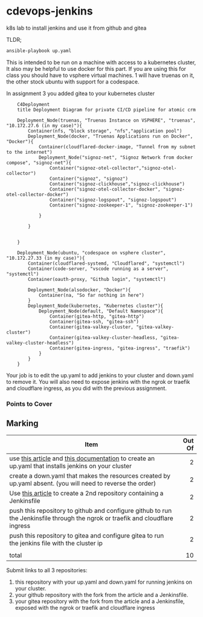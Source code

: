 # cdevops-jenkins
k8s lab to install jenkins and use it from github and gitea

TLDR;

```bash
ansible-playbook up.yaml
```

This is intended to be run on a machine with access to a kubernetes cluster, It also may be helpful to use docker for this part. If you are using this for class you should have to vsphere virtual machines. 1 will have truenas on it, the other stock ubuntu with support for a codespace.

In assignment 3 you added gitea to your kubernetes cluster

```mermaid
    C4Deployment
    title Deployment Diagram for private CI/CD pipeline for atomic crm

    Deployment_Node(truenas, "Truenas Instance on VSPHERE", "truenas", "10.172.27.6 (in my case)"){
        Container(nfs, "block storage", "nfs","application pool")
        Deployment_Node(docker, "Truenas Applications run on Docker", "Docker"){
            Container(cloudflared-docker-image, "Tunnel from my subnet to the internet")
            Deployment_Node("signoz-net", "Signoz Network from docker compose", "signoz-net"){
                Container("signoz-otel-collector","signoz-otel-collector")
                Container("signoz", "signoz")
                Container("signoz-clickhouse","signoz-clickhouse")
                Container("signoz-otel-collector-docker", "signoz-otel-collector-docker")
                Container("signoz-logspout", "signoz-logspout")
                Container("signoz-zookeeper-1", "signoz-zookeeper-1")

            }

        }

        
    }

    Deployment_Node(ubuntu, "codespace on vsphere cluster", "10.172.27.33 (in my case)"){
        Container(cloudflared-systemd, "Cloudflared", "systemctl")
        Container(code-server, "vscode running as a server", "systemctl")
        Container(oauth-proxy, "Github login", "systemctl")

        Deployment_Node(alsodocker, "Docker"){
            Container(na, "So far nothing in here")
        }
        Deployment_Node(kubernetes, "Kubernetes cluster"){
            Deployment_Node(default, "Default Namespace"){
                Container(gitea-http, "gitea-http")
                Container(gitea-ssh, "gitea-ssh")
                Container(gitea-valkey-cluster, "gitea-valkey-cluster")
                Container(gitea-valkey-cluster-headless, "gitea-valkey-cluster-headless")
                Container(gitea-ingress, "gitea-ingress", "traefik")
            }
        }
    }
```

Your job is to edit the up.yaml to add jenkins to your cluster and down.yaml to remove it. You will also need to expose jenkins with the ngrok or traefik and cloudflare ingress, as you did with the previous assignment.

### Points to Cover

## Marking

|Item|Out Of|
|--|--:|
|use [this article](https://www.digitalocean.com/community/tutorials/how-to-install-jenkins-on-kubernetes) and [this documentation](https://docs.ansible.com/ansible/latest/collections/kubernetes/core/k8s_module.html) to create an up.yaml that installs jenkins on your cluster|2|
|create a down.yaml that makes the resources created by up.yaml absent. (you will need to reverse the order)|2|
|Use [this article](https://www.jenkins.io/doc/tutorials/build-a-python-app-with-pyinstaller/) to create a 2nd repository containing a Jenkinsfile|2|
|push this repository to github and configure github to run the Jenkinsfile through the ngrok or traefik and cloudflare ingress|2|
|push this repository to gitea and configure gitea to run the jenkins file with the cluster ip|2|
|||
|total|10|

Submit links to all 3 repositories:

1. this repository with your up.yaml and down.yaml for running jenkins on your cluster.
2. your github repository with the fork from the article and a Jenkinsfile.
3. your gitea repository with the fork from the article and a Jenkinsfile, exposed with the ngrok or traefik and cloudflare ingress
